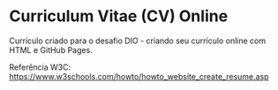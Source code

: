 # Curriculum Vitae (CV) Online

Currículo criado para o desafio DIO - criando seu currículo online com HTML e GitHub Pages.

Referência W3C: https://www.w3schools.com/howto/howto_website_create_resume.asp
